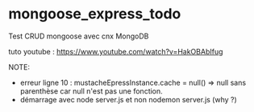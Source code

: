 # mongoose_express_todo
Test CRUD mongoose avec cnx MongoDB 

tuto youtube : https://www.youtube.com/watch?v=HakOBAbIfug

NOTE:
-  erreur ligne 10 : mustacheEpressInstance.cache = null()   => null sans parenthèse car null n'est pas une fonction.
- démarrage avec node server.js et non nodemon server.js (why ?)
